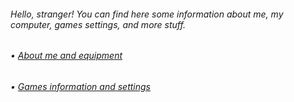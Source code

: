 <h6>Hello, stranger! You can find here some information about me, my computer, games settings, and more stuff.</h6>
<h6>• <a href="https://github.com/TheMichalBr/michalbr/blob/main/about_me_and_equipment.md">About me and equipment</a></h6>
<h6>• <a href="https://github.com/TheMichalBr/michalbr/blob/main/games_information_and_settings.md">Games information and settings</a></h6>
